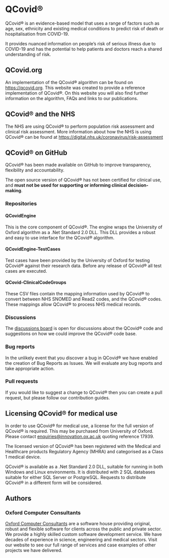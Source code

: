 # QCovid®

QCovid® is an evidence-based model that uses a range of factors such as age, sex, ethnicity and existing medical conditions to predict risk of death or hospitalisation from COVID-19.

It provides nuanced information on people’s risk of serious illness due to COVID-19 and has the potential to help patients and doctors reach a shared understanding of risk.

## QCovid.org
An implementation of the QCovid® algorithm can be found on https://qcovid.org. This website was created to provide a reference implementation of QCovid®. On this website you will also find further information on the algorithm, FAQs and links to our publications.

## QCovid® and the NHS
The NHS are using QCovid® to perform population risk assessment and clinical risk assessment. More information about how the NHS is using QCovid® can be found at https://digital.nhs.uk/coronavirus/risk-assessment

## QCovid® on GitHub
QCovid® has been made available on GitHub to improve transparency, flexibility and accountability.

The open source version of QCovid® has not been certified for clinical use, and **must not be used for supporting or informing clinical decision-making**.

### Repositories

#### QCovidEngine
This is the core component of QCovid®. The engine wraps the University of Oxford algorithm as a .Net Standard 2.0 DLL. This DLL provides a robust and easy to use interface for the QCovid® algorithm.

#### QCovidEngine-TestCases
Test cases have been provided by the University of Oxford for testing QCovid® against their research data. Before any release of QCovid® all test cases are executed.

#### QCovid-ClinicalCodeGroups
These CSV files contain the mapping information used by QCovid® to convert between NHS SNOMED and Read2 codes, and the QCovid® codes. These mappings allow QCovid® to process NHS medical records.

### Discussions
The [discussions board](https://github.com/QCovid/QCovid/discussions) is open for discussions about the QCovid® code and suggestions on how we could improve the QCovid® code base.

### Bug reports
In the unlikely event that you discover a bug in QCovid® we have enabled the creation of Bug Reports as Issues. We will evaluate any bug reports and take appropriate action.

### Pull requests
If you would like to suggest a change to QCovid® then you can create a pull request, but please follow our contribution guides.

## Licensing QCovid® for medical use
In order to use QCovid® for medical use, a license for the full version of QCovid® is required. This may be purchased from University of Oxford. Please contact enquiries@innovation.ox.ac.uk quoting reference 17939.

The licensed version of QCovid® has been registered with the Medical and Healthcare products Regulatory Agency (MHRA) and categorised as a Class 1 medical device.

QCovid® is available as a .Net Standard 2.0 DLL, suitable for running in both Windows and Linux environments. It is distributed with 2 SQL databases suitable for either SQL Server or PostgreSQL. Requests to distribute QCovid® in a different form will be considered.

## Authors
### Oxford Computer Consultants
[Oxford Computer Consultants](https://www.oxfordcc.co.uk/) are a software house providing original, robust and flexible software for clients across the public and private sector. We provide a highly skilled custom software development service. We have decades of experience in science, engineering and medical sectors. Visit our website to see our full range of services and case examples of other projects we have delivered.
